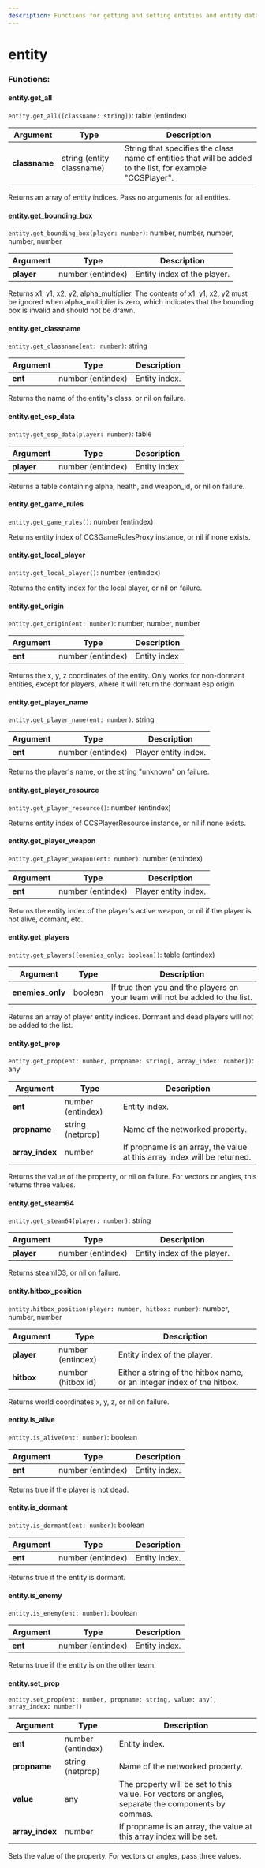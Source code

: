 ```yaml
---
description: Functions for getting and setting entities and entity data.
---
```


# entity

### Functions:
#### entity.get_all

`entity.get_all([classname: string])`: table (entindex)

Argument | Type | Description
-------- | ---- | -----------
  **classname** | string (entity classname) | String that specifies the class name of entities that will be added to the list, for example "CCSPlayer".

Returns an array of entity indices. Pass no arguments for all entities.


#### entity.get_bounding_box

`entity.get_bounding_box(player: number)`: number, number, number, number, number

Argument | Type | Description
-------- | ---- | -----------
  **player** | number (entindex) | Entity index of the player.

Returns x1, y1, x2, y2, alpha_multiplier. The contents of x1, y1, x2, y2 must be ignored when alpha_multiplier is zero, which indicates that the bounding box is invalid and should not be drawn.


#### entity.get_classname

`entity.get_classname(ent: number)`: string

Argument | Type | Description
-------- | ---- | -----------
  **ent** | number (entindex) | Entity index.

Returns the name of the entity's class, or nil on failure.


#### entity.get_esp_data

`entity.get_esp_data(player: number)`: table

Argument | Type | Description
-------- | ---- | -----------
  **player** | number (entindex) | Entity index

Returns a table containing alpha, health, and weapon_id, or nil on failure.


#### entity.get_game_rules

`entity.get_game_rules()`: number (entindex)

Returns entity index of CCSGameRulesProxy instance, or nil if none exists.


#### entity.get_local_player

`entity.get_local_player()`: number (entindex)

Returns the entity index for the local player, or nil on failure.


#### entity.get_origin

`entity.get_origin(ent: number)`: number, number, number

Argument | Type | Description
-------- | ---- | -----------
  **ent** | number (entindex) | Entity index

Returns the x, y, z coordinates of the entity. Only works for non-dormant entities, except for players, where it will return the dormant esp origin


#### entity.get_player_name

`entity.get_player_name(ent: number)`: string

Argument | Type | Description
-------- | ---- | -----------
  **ent** | number (entindex) | Player entity index.

Returns the player's name, or the string "unknown" on failure.


#### entity.get_player_resource

`entity.get_player_resource()`: number (entindex)

Returns entity index of CCSPlayerResource instance, or nil if none exists.


#### entity.get_player_weapon

`entity.get_player_weapon(ent: number)`: number (entindex)

Argument | Type | Description
-------- | ---- | -----------
  **ent** | number (entindex) | Player entity index.

Returns the entity index of the player's active weapon, or nil if the player is not alive, dormant, etc.


#### entity.get_players

`entity.get_players([enemies_only: boolean])`: table (entindex)

Argument | Type | Description
-------- | ---- | -----------
  **enemies_only** | boolean | If true then you and the players on your team will not be added to the list.

Returns an array of player entity indices. Dormant and dead players will not be added to the list.


#### entity.get_prop

`entity.get_prop(ent: number, propname: string[, array_index: number])`: any

Argument | Type | Description
-------- | ---- | -----------
  **ent** | number (entindex) | Entity index.
  **propname** | string (netprop) | Name of the networked property.
  **array_index** | number | If propname is an array, the value at this array index will be returned.

Returns the value of the property, or nil on failure. For vectors or angles, this returns three values.


#### entity.get_steam64

`entity.get_steam64(player: number)`: string

Argument | Type | Description
-------- | ---- | -----------
  **player** | number (entindex) | Entity index of the player.

Returns steamID3, or nil on failure.


#### entity.hitbox_position

`entity.hitbox_position(player: number, hitbox: number)`: number, number, number

Argument | Type | Description
-------- | ---- | -----------
  **player** | number (entindex) | Entity index of the player.
  **hitbox** | number (hitbox id) | Either a string of the hitbox name, or an integer index of the hitbox.

Returns world coordinates x, y, z, or nil on failure.


#### entity.is_alive

`entity.is_alive(ent: number)`: boolean

Argument | Type | Description
-------- | ---- | -----------
  **ent** | number (entindex) | Entity index.

Returns true if the player is not dead.


#### entity.is_dormant

`entity.is_dormant(ent: number)`: boolean

Argument | Type | Description
-------- | ---- | -----------
  **ent** | number (entindex) | Entity index.

Returns true if the entity is dormant.


#### entity.is_enemy

`entity.is_enemy(ent: number)`: boolean

Argument | Type | Description
-------- | ---- | -----------
  **ent** | number (entindex) | Entity index.

Returns true if the entity is on the other team.


#### entity.set_prop

`entity.set_prop(ent: number, propname: string, value: any[, array_index: number])`

Argument | Type | Description
-------- | ---- | -----------
  **ent** | number (entindex) | Entity index.
  **propname** | string (netprop) | Name of the networked property.
  **value** | any | The property will be set to this value. For vectors or angles, separate the components by commas.
  **array_index** | number | If propname is an array, the value at this array index will be set.

Sets the value of the property. For vectors or angles, pass three values.

